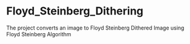 # Floyd_Steinberg_Dithering
The project converts an image to Floyd Steinberg Dithered Image using Floyd Steinberg Algorithm
